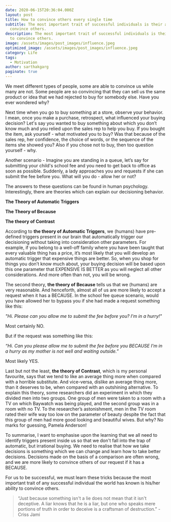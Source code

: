 ```yaml
---
date: 2020-06-15T20:36:04.000Z
layout: post
title: How to convince others every single time
subtitle: The most important trait of successful individuals is their ability to
  convince others.
description: The most important trait of successful individuals is their ability
  to convince others.
image: /assets/images/post_images/influence.jpeg
optimized_image: /assets/images/post_images/influence.jpeg
category: Life
tags:
  - Motivation
author: sarthakgarg
paginate: true
---
```

We meet different types of people, some are able to convince us while many are not. Some people are so convincing that they can sell us the same product or idea that we had rejected to buy for somebody else. Have you ever wondered why?

Next time when you go to buy something at a store, observe your behavior. I mean, once you make a purchase, retrospect, what influenced your buying decision? Let's say you wanted to buy something about which you don’t know much and you relied upon the sales rep to help you buy. If you bought the item, ask yourself - what motivated you to buy? Was that because of the sales rep, her confidence, the choice of words, or the sequence of the items she showed you? Also if you chose not to buy, then too question yourself - why. 

Another scenario - Imagine you are standing in a queue, let’s say for submitting your child's school fee and you need to get back to office as soon as possible. Suddenly, a lady approaches you and requests if she can submit the fee before you. What will you do - allow her or not?

The answers to these questions can be found in human psychology. Interestingly, there are theories which can explain our decisioning behavior. 

**The Theory of Automatic Triggers** 

**The Theory of Because** 

**The theory of Contrast** 

According to **the theory of Automatic Triggers**, we (humans) have pre-defined triggers present in our brain that automatically trigger our decisioning without taking into consideration other parameters. For example, if you belong to a well-off family where you have been taught that every valuable thing has a price, it’s most likely that you will develop an automatic trigger that expensive things are better. So, when you shop for things you don’t know much about, your buying decision will be based upon this one parameter that EXPENSIVE IS BETTER as you will neglect all other considerations. And more often than not, you will be wrong.

The second theory, **the theory of Because** tells us that we (humans) are very reasonable. And henceforth, almost all of us are more likely to accept a request when it has a BECAUSE. In the school fee queue scenario, would you have allowed her to bypass you if she had made a request something like this:  

*"Hi. Please can you allow me to submit the fee before you? I'm in a hurry!"* 

Most certainly NO. 

But if the request was something like this:

*“Hi. Can you please allow me to submit the fee before you BECAUSE I'm in a hurry as my mother is not well and waiting outside.”* 

Most likely YES.

Last but not the least, **the theory of Contrast**, which is my personal favourite, says that we tend to like an average thing more when compared with a horrible substitute. And vice-versa, dislike an average thing more, than it deserves to be, when compared with an outshining alternative. To explain this theory, some researchers did an experiment in which they divided men into two groups. One group of men were taken to a room with a TV on which Baywatch was being played, and the second group was in a room with no TV. To the researcher’s astonishment, men in the TV room rated their wife way too low on the parameter of beauty despite the fact that this group of men had more good looking and beautiful wives. But why? No marks for guessing, Pamela Anderson!

To summarise, I want to emphasise upon the learning that we all need to identify triggers present inside us so that we don't fall into the trap of automatic, but irrational buying. We need to realise that how we take decisions is something which we can change and learn how to take better decisions. Decisions made on the basis of a comparison are often wrong, and we are more likely to convince others of our request if it has a BECAUSE.

For us to be successful, we must learn these tricks because the most important trait of any successful individual the world has known is his/her ability to convince others.

> “Just because something isn't a lie does not mean that it isn't deceptive. A liar knows that he is a liar, but one who speaks mere portions of truth in order to deceive is a craftsman of destruction.” - Criss Jami

